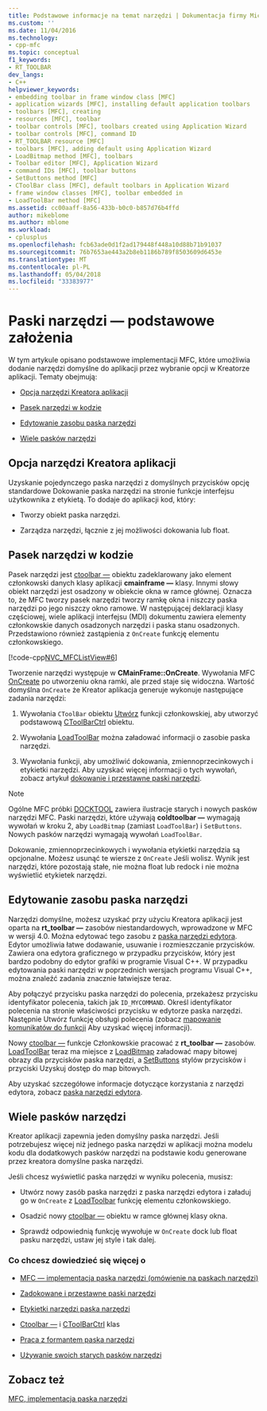 ```yaml
---
title: Podstawowe informacje na temat narzędzi | Dokumentacja firmy Microsoft
ms.custom: ''
ms.date: 11/04/2016
ms.technology:
- cpp-mfc
ms.topic: conceptual
f1_keywords:
- RT_TOOLBAR
dev_langs:
- C++
helpviewer_keywords:
- embedding toolbar in frame window class [MFC]
- application wizards [MFC], installing default application toolbars
- toolbars [MFC], creating
- resources [MFC], toolbar
- toolbar controls [MFC], toolbars created using Application Wizard
- toolbar controls [MFC], command ID
- RT_TOOLBAR resource [MFC]
- toolbars [MFC], adding default using Application Wizard
- LoadBitmap method [MFC], toolbars
- Toolbar editor [MFC], Application Wizard
- command IDs [MFC], toolbar buttons
- SetButtons method [MFC]
- CToolBar class [MFC], default toolbars in Application Wizard
- frame window classes [MFC], toolbar embedded in
- LoadToolBar method [MFC]
ms.assetid: cc00aaff-8a56-433b-b0c0-b857d76b4ffd
author: mikeblome
ms.author: mblome
ms.workload:
- cplusplus
ms.openlocfilehash: fcb63ade0d1f2ad179448f448a10d88b71b91037
ms.sourcegitcommit: 76b7653ae443a2b8eb1186b789f8503609d6453e
ms.translationtype: MT
ms.contentlocale: pl-PL
ms.lasthandoff: 05/04/2018
ms.locfileid: "33383977"
---
```

# <a name="toolbar-fundamentals"></a>Paski narzędzi — podstawowe założenia
W tym artykule opisano podstawowe implementacji MFC, które umożliwia dodanie narzędzi domyślne do aplikacji przez wybranie opcji w Kreatorze aplikacji. Tematy obejmują:  
  
-   [Opcja narzędzi Kreatora aplikacji](#_core_the_appwizard_toolbar_option)  
  
-   [Pasek narzędzi w kodzie](#_core_the_toolbar_in_code)  
  
-   [Edytowanie zasobu paska narzędzi](#_core_editing_the_toolbar_resource)  
  
-   [Wiele pasków narzędzi](#_core_multiple_toolbars)  
  
##  <a name="_core_the_appwizard_toolbar_option"></a> Opcja narzędzi Kreatora aplikacji  
 Uzyskanie pojedynczego paska narzędzi z domyślnych przycisków opcję standardowe Dokowanie paska narzędzi na stronie funkcje interfejsu użytkownika z etykietą. To dodaje do aplikacji kod, który:  
  
-   Tworzy obiekt paska narzędzi.  
  
-   Zarządza narzędzi, łącznie z jej możliwości dokowania lub float.  
  
##  <a name="_core_the_toolbar_in_code"></a> Pasek narzędzi w kodzie  
 Pasek narzędzi jest [ctoolbar —](../mfc/reference/ctoolbar-class.md) obiektu zadeklarowany jako element członkowski danych klasy aplikacji **cmainframe —** klasy. Innymi słowy obiekt narzędzi jest osadzony w obiekcie okna w ramce głównej. Oznacza to, że MFC tworzy pasek narzędzi tworzy ramkę okna i niszczy paska narzędzi po jego niszczy okno ramowe. W następującej deklaracji klasy częściowej, wiele aplikacji interfejsu (MDI) dokumentu zawiera elementy członkowskie danych osadzonych narzędzi i paska stanu osadzonych. Przedstawiono również zastąpienia z `OnCreate` funkcję elementu członkowskiego.  
  
 [!code-cpp[NVC_MFCListView#6](../atl/reference/codesnippet/cpp/toolbar-fundamentals_1.h)]  
  
 Tworzenie narzędzi występuje w **CMainFrame::OnCreate**. Wywołania MFC [OnCreate](../mfc/reference/cwnd-class.md#oncreate) po utworzeniu okna ramki, ale przed staje się widoczna. Wartość domyślna `OnCreate` że Kreator aplikacja generuje wykonuje następujące zadania narzędzi:  
  
1.  Wywołania `CToolBar` obiektu [Utwórz](../mfc/reference/ctoolbar-class.md#create) funkcji członkowskiej, aby utworzyć podstawową [CToolBarCtrl](../mfc/reference/ctoolbarctrl-class.md) obiektu.  
  
2.  Wywołania [LoadToolBar](../mfc/reference/ctoolbar-class.md#loadtoolbar) można załadować informacji o zasobie paska narzędzi.  
  
3.  Wywołania funkcji, aby umożliwić dokowania, zmiennoprzecinkowych i etykietki narzędzi. Aby uzyskać więcej informacji o tych wywołań, zobacz artykuł [dokowanie i przestawne paski narzędzi](../mfc/docking-and-floating-toolbars.md).  
  
> [!NOTE]
>  Ogólne MFC próbki [DOCKTOOL](../visual-cpp-samples.md) zawiera ilustracje starych i nowych pasków narzędzi MFC. Paski narzędzi, które używają **coldtoolbar —** wymagają wywołań w kroku 2, aby `LoadBitmap` (zamiast `LoadToolBar`) i `SetButtons`. Nowych pasków narzędzi wymagają wywołań `LoadToolBar`.  
  
 Dokowanie, zmiennoprzecinkowych i wywołania etykietki narzędzia są opcjonalne. Możesz usunąć te wiersze z `OnCreate` Jeśli wolisz. Wynik jest narzędzi, które pozostają stałe, nie można float lub redock i nie można wyświetlić etykietek narzędzi.  
  
##  <a name="_core_editing_the_toolbar_resource"></a> Edytowanie zasobu paska narzędzi  
 Narzędzi domyślne, możesz uzyskać przy użyciu Kreatora aplikacji jest oparta na **rt_toolbar —** zasobów niestandardowych, wprowadzone w MFC w wersji 4.0. Można edytować tego zasobu z [paska narzędzi edytora](../windows/toolbar-editor.md). Edytor umożliwia łatwe dodawanie, usuwanie i rozmieszczanie przycisków. Zawiera ona edytora graficznego w przypadku przycisków, który jest bardzo podobny do edytor grafiki w programie Visual C++. W przypadku edytowania paski narzędzi w poprzednich wersjach programu Visual C++, można znaleźć zadania znacznie łatwiejsze teraz.  
  
 Aby połączyć przycisku paska narzędzi do polecenia, przekażesz przycisku identyfikator polecenia, takich jak `ID_MYCOMMAND`. Określ identyfikator polecenia na stronie właściwości przycisku w edytorze paska narzędzi. Następnie Utwórz funkcję obsługi polecenia (zobacz [mapowanie komunikatów do funkcji](../mfc/reference/mapping-messages-to-functions.md) Aby uzyskać więcej informacji).  
  
 Nowy [ctoolbar —](../mfc/reference/ctoolbar-class.md) funkcje Członkowskie pracować z **rt_toolbar —** zasobów. [LoadToolBar](../mfc/reference/ctoolbar-class.md#loadtoolbar) teraz ma miejsce z [LoadBitmap](../mfc/reference/ctoolbar-class.md#loadbitmap) załadować mapy bitowej obrazy dla przycisków paska narzędzi, a [SetButtons](../mfc/reference/ctoolbar-class.md#setbuttons) stylów przycisków i przyciski Uzyskuj dostęp do map bitowych.  
  
 Aby uzyskać szczegółowe informacje dotyczące korzystania z narzędzi edytora, zobacz [paska narzędzi edytora](../windows/toolbar-editor.md).  
  
##  <a name="_core_multiple_toolbars"></a> Wiele pasków narzędzi  
 Kreator aplikacji zapewnia jeden domyślny paska narzędzi. Jeśli potrzebujesz więcej niż jednego paska narzędzi w aplikacji można modelu kodu dla dodatkowych pasków narzędzi na podstawie kodu generowane przez kreatora domyślne paska narzędzi.  
  
 Jeśli chcesz wyświetlić paska narzędzi w wyniku polecenia, musisz:  
  
-   Utwórz nowy zasób paska narzędzi z paska narzędzi edytora i załaduj go w `OnCreate` z [LoadToolbar](../mfc/reference/ctoolbar-class.md#loadtoolbar) funkcję elementu członkowskiego.  
  
-   Osadzić nowy [ctoolbar —](../mfc/reference/ctoolbar-class.md) obiektu w ramce głównej klasy okna.  
  
-   Sprawdź odpowiednią funkcję wywołuje w `OnCreate` dock lub float pasku narzędzi, ustaw jej style i tak dalej.  
  
### <a name="what-do-you-want-to-know-more-about"></a>Co chcesz dowiedzieć się więcej o  
  
-   [MFC — implementacja paska narzędzi (omówienie na paskach narzędzi)](../mfc/mfc-toolbar-implementation.md)  
  
-   [Zadokowane i przestawne paski narzędzi](../mfc/docking-and-floating-toolbars.md)  
  
-   [Etykietki narzędzi paska narzędzi](../mfc/toolbar-tool-tips.md)  
  
-   [Ctoolbar —](../mfc/reference/ctoolbar-class.md) i [CToolBarCtrl](../mfc/reference/ctoolbarctrl-class.md) klas  
  
-   [Praca z formantem paska narzędzi](../mfc/working-with-the-toolbar-control.md)  
  
-   [Używanie swoich starych pasków narzędzi](../mfc/using-your-old-toolbars.md)  
  
## <a name="see-also"></a>Zobacz też  
 [MFC, implementacja paska narzędzi](../mfc/mfc-toolbar-implementation.md)

